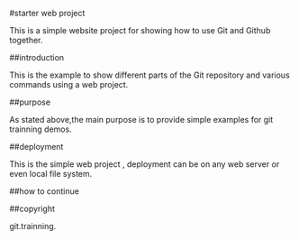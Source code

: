 #starter web project

This is a simple website project for showing how to use Git and Github together.

##introduction

This is the example to show different parts of the Git repository and various commands using a web project.

##purpose

As stated above,the main purpose is to provide simple examples for git trainning demos.

##deployment

This is the simple web project , deployment can be  on any web server or even local file system.

##how to continue


##copyright 

git.trainning.
